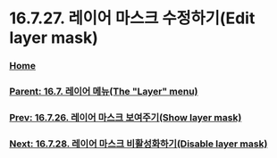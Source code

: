 # 16.7.27. 레이어 마스크 수정하기(Edit layer mask)

### [Home](./00-home.md)
### [Parent: 16.7. 레이어 메뉴(The "Layer" menu)](./16-07-00-the-layer-menu.md)
### [Prev: 16.7.26. 레이어 마스크 보여주기(Show layer mask)](./16-07-26-show_layer_mask.md)
### [Next: 16.7.28. 레이어 마스크 비활성화하기(Disable layer mask)](./16-07-28-disable_layer_mask.md)
